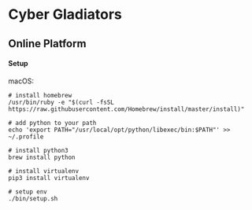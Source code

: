 # Cyber Gladiators
## Online Platform


#### Setup

macOS:
```
# install homebrew
/usr/bin/ruby -e "$(curl -fsSL https://raw.githubusercontent.com/Homebrew/install/master/install)"

# add python to your path
echo 'export PATH="/usr/local/opt/python/libexec/bin:$PATH"' >> ~/.profile

# install python3
brew install python

# install virtualenv
pip3 install virtualenv

# setup env
./bin/setup.sh
```
